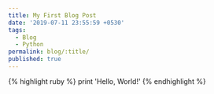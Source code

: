 ```yaml
---
title: My First Blog Post
date: '2019-07-11 23:55:59 +0530'
tags:
  - Blog
  - Python
permalink: blog/:title/
published: true
---
```


{% highlight ruby %}
print 'Hello, World!'
{% endhighlight %}

